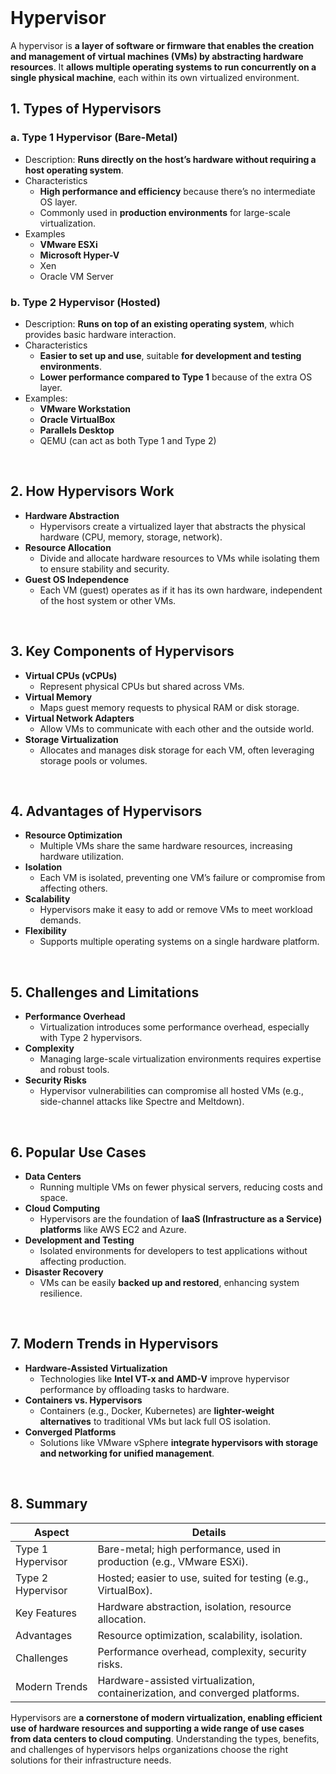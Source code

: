 <br>

# Hypervisor
A hypervisor is **a layer of software or firmware that enables the creation and management of virtual machines (VMs) by abstracting hardware resources**. It **allows multiple operating systems to run concurrently on a single physical machine**, each within its own virtualized environment.

## 1. Types of Hypervisors

### a. Type 1 Hypervisor (Bare-Metal)
  - Description: **Runs directly on the host’s hardware without requiring a host operating system**.
  - Characteristics
    - **High performance and efficiency** because there’s no intermediate OS layer.
    - Commonly used in **production environments** for large-scale virtualization.
  - Examples
    - **VMware ESXi**
    - **Microsoft Hyper-V**
    - Xen
    - Oracle VM Server

### b. Type 2 Hypervisor (Hosted)
  - Description: **Runs on top of an existing operating system**, which provides basic hardware interaction.
  - Characteristics
    - **Easier to set up and use**, suitable **for development and testing environments**.
    - **Lower performance compared to Type 1** because of the extra OS layer.
  - Examples:
    - **VMware Workstation**
    - **Oracle VirtualBox**
    - **Parallels Desktop**
    - QEMU (can act as both Type 1 and Type 2)  
<br>

## 2. How Hypervisors Work
  - **Hardware Abstraction**
    - Hypervisors create a virtualized layer that abstracts the physical hardware (CPU, memory, storage, network).
  - **Resource Allocation**
    - Divide and allocate hardware resources to VMs while isolating them to ensure stability and security.
  - **Guest OS Independence**
    - Each VM (guest) operates as if it has its own hardware, independent of the host system or other VMs.  
<br>

## 3. Key Components of Hypervisors
  - **Virtual CPUs (vCPUs)**
    - Represent physical CPUs but shared across VMs.
  - **Virtual Memory**
    - Maps guest memory requests to physical RAM or disk storage.
  - **Virtual Network Adapters**
    - Allow VMs to communicate with each other and the outside world.
  - **Storage Virtualization**
    - Allocates and manages disk storage for each VM, often leveraging storage pools or volumes.  
<br>

## 4. Advantages of Hypervisors
  - **Resource Optimization**
    - Multiple VMs share the same hardware resources, increasing hardware utilization.
  - **Isolation**
    - Each VM is isolated, preventing one VM’s failure or compromise from affecting others.
  - **Scalability**
    - Hypervisors make it easy to add or remove VMs to meet workload demands.
  - **Flexibility**
    - Supports multiple operating systems on a single hardware platform.  
<br>

## 5. Challenges and Limitations
  - **Performance Overhead**
    - Virtualization introduces some performance overhead, especially with Type 2 hypervisors.
  - **Complexity**
    - Managing large-scale virtualization environments requires expertise and robust tools.
  - **Security Risks**
    - Hypervisor vulnerabilities can compromise all hosted VMs (e.g., side-channel attacks like Spectre and Meltdown).  
<br>

## 6. Popular Use Cases
  - **Data Centers**
    - Running multiple VMs on fewer physical servers, reducing costs and space.
  - **Cloud Computing**
    - Hypervisors are the foundation of **IaaS (Infrastructure as a Service) platforms** like AWS EC2 and Azure.
  - **Development and Testing**
    - Isolated environments for developers to test applications without affecting production.
  - **Disaster Recovery**
    - VMs can be easily **backed up and restored**, enhancing system resilience.  
<br>

## 7. Modern Trends in Hypervisors
  - **Hardware-Assisted Virtualization**
    - Technologies like **Intel VT-x and AMD-V** improve hypervisor performance by offloading tasks to hardware.
  - **Containers vs. Hypervisors**
    - Containers (e.g., Docker, Kubernetes) are **lighter-weight alternatives** to traditional VMs but lack full OS isolation.
  - **Converged Platforms**
    - Solutions like VMware vSphere **integrate hypervisors with storage and networking for unified management**.  
<br>

## 8. Summary

| Aspect | Details |
| ------ | ------- |
| Type 1 Hypervisor | Bare-metal; high performance, used in production (e.g., VMware ESXi). |
| Type 2 Hypervisor | Hosted; easier to use, suited for testing (e.g., VirtualBox). |
| Key Features | Hardware abstraction, isolation, resource allocation. |
| Advantages | Resource optimization, scalability, isolation. |
| Challenges | Performance overhead, complexity, security risks. |
| Modern Trends | Hardware-assisted virtualization, containerization, and converged platforms. |

Hypervisors are **a cornerstone of modern virtualization, enabling efficient use of hardware resources and supporting a wide range of use cases from data centers to cloud computing**. Understanding the types, benefits, and challenges of hypervisors helps organizations choose the right solutions for their infrastructure needs.  
<br>